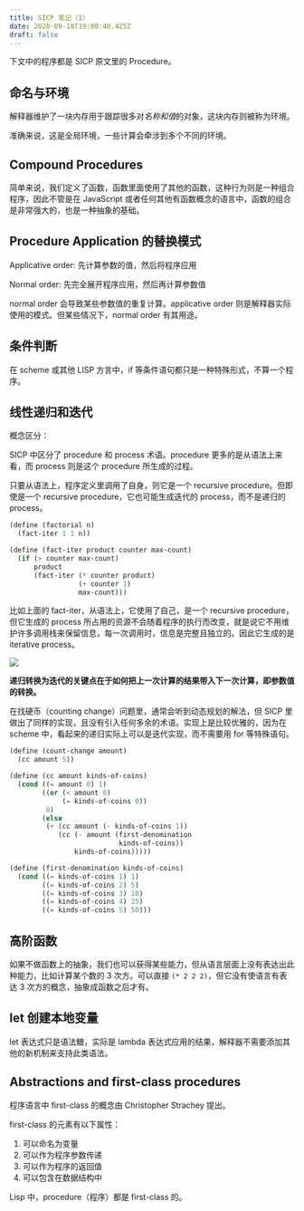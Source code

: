 ```yaml
---
title: SICP 笔记（1）
date: 2020-09-18T19:00:40.425Z
draft: false
---
```

下文中的程序都是 SICP 原文里的 Procedure。

## 命名与环境

解释器维护了一块内存用于跟踪很多对*名称和值*的对象，这块内存则被称为环境。

准确来说，这是全局环境，一些计算会牵涉到多个不同的环境。

## Compound Procedures

简单来说，我们定义了函数，函数里面使用了其他的函数，这种行为则是一种组合程序，因此不管是在 JavaScript 或者任何其他有函数概念的语言中，函数的组合是非常强大的，也是一种抽象的基础。

## Procedure Application 的替换模式

Applicative order: 先计算参数的值，然后将程序应用

Normal order: 先完全展开程序应用，然后再计算参数值

normal order 会导致某些参数值的重复计算。applicative order 则是解释器实际使用的模式。但某些情况下，normal order 有其用途。

## 条件判断

在 scheme 或其他 LISP 方言中，if 等条件语句都只是一种特殊形式，不算一个程序。

## 线性递归和迭代

概念区分：

SICP 中区分了 procedure 和 process 术语。procedure 更多的是从语法上来看，而 process 则是这个 procedure 所生成的过程。

只要从语法上，程序定义里调用了自身，则它是一个 recursive procedure。但即使是一个 recursive procedure，它也可能生成迭代的 process，而不是递归的 process。

```scheme
(define (factorial n) 
  (fact-iter 1 1 n))

(define (fact-iter product counter max-count)
  (if (> counter max-count)
      product
      (fact-iter (* counter product)
                 (+ counter 1)
                 max-count)))
```

比如上面的 fact-iter，从语法上，它使用了自己，是一个 recursive procedure，但它生成的 process 所占用的资源不会随着程序的执行而改变，就是说它不用维护许多调用栈来保留信息，每一次调用时，信息是完整且独立的。因此它生成的是 iterative process。

![](/images/uploads/sicp-figure-1.4.svg)


**递归转换为迭代的关键点在于如何把上一次计算的结果带入下一次计算，即参数值的转换。**

在找硬币（counting change）问题里，通常会听到动态规划的解法，但 SICP 里做出了同样的实现，且没有引入任何多余的术语。实现上是比较优雅的，因为在 scheme 中，看起来的递归实际上可以是迭代实现，而不需要用 for 等特殊语句。

```scheme
(define (count-change amount)
  (cc amount 5))

(define (cc amount kinds-of-coins)
  (cond ((= amount 0) 1)
        ((or (< amount 0) 
             (= kinds-of-coins 0)) 
         0)
        (else 
         (+ (cc amount (- kinds-of-coins 1))
            (cc (- amount (first-denomination 
                           kinds-of-coins))
                kinds-of-coins)))))

(define (first-denomination kinds-of-coins)
  (cond ((= kinds-of-coins 1) 1)
        ((= kinds-of-coins 2) 5)
        ((= kinds-of-coins 3) 10)
        ((= kinds-of-coins 4) 25)
        ((= kinds-of-coins 5) 50)))
```

## 高阶函数

如果不做函数上的抽象，我们也可以获得某些能力，但从语言层面上没有表达出此种能力，比如计算某个数的 3 次方。可以直接 `(* 2 2 2)`，但它没有使语言有表达 3 次方的概念，抽象成函数之后才有。


## let 创建本地变量

let 表达式只是语法糖，实际是 lambda 表达式应用的结果，解释器不需要添加其他的新机制来支持此类语法。



## Abstractions and first-class procedures

程序语言中 first-class 的概念由 Christopher Strachey 提出。

first-class 的元素有以下属性：

1. 可以命名为变量
2. 可以作为程序参数传递
3. 可以作为程序的返回值
4. 可以包含在数据结构中

Lisp 中，procedure（程序）都是 first-class 的。